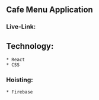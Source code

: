 ## Cafe Menu Application

### Live-Link:


## Technology: 
    * React
    * CSS

### Hoisting: 
    * Firebase